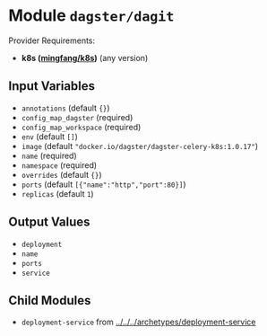 
# Module `dagster/dagit`

Provider Requirements:
* **k8s ([mingfang/k8s](https://registry.terraform.io/providers/mingfang/k8s/latest))** (any version)

## Input Variables
* `annotations` (default `{}`)
* `config_map_dagster` (required)
* `config_map_workspace` (required)
* `env` (default `[]`)
* `image` (default `"docker.io/dagster/dagster-celery-k8s:1.0.17"`)
* `name` (required)
* `namespace` (required)
* `overrides` (default `{}`)
* `ports` (default `[{"name":"http","port":80}]`)
* `replicas` (default `1`)

## Output Values
* `deployment`
* `name`
* `ports`
* `service`

## Child Modules
* `deployment-service` from [../../../archetypes/deployment-service](../../../archetypes/deployment-service)

